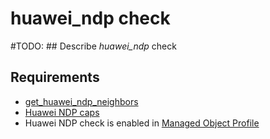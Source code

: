 # huawei_ndp check

#TODO: ## Describe *huawei_ndp* check

## Requirements

* [get_huawei_ndp_neighbors](../../../dev/scripts/get_huawei_ndp_neighbors.md)
* [Huawei NDP caps](../../../reference/caps/huawei/ndp.md)
* Huawei NDP check is enabled in [Managed Object Profile](../../../reference/concepts/managed-object-profile/index.md)

